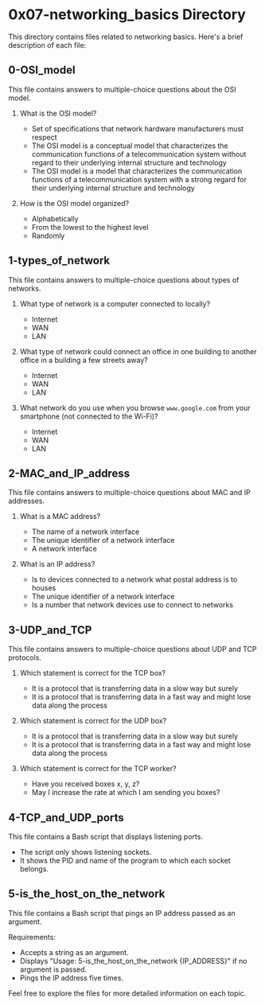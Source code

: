 # 0x07-networking_basics Directory

This directory contains files related to networking basics. Here's a brief description of each file:

## 0-OSI_model

This file contains answers to multiple-choice questions about the OSI model.

1. What is the OSI model?
   - Set of specifications that network hardware manufacturers must respect
   - The OSI model is a conceptual model that characterizes the communication functions of a telecommunication system without regard to their underlying internal structure and technology
   - The OSI model is a model that characterizes the communication functions of a telecommunication system with a strong regard for their underlying internal structure and technology

2. How is the OSI model organized?
   - Alphabetically
   - From the lowest to the highest level
   - Randomly

## 1-types_of_network

This file contains answers to multiple-choice questions about types of networks.

1. What type of network is a computer connected to locally?
   - Internet
   - WAN
   - LAN

2. What type of network could connect an office in one building to another office in a building a few streets away?
   - Internet
   - WAN
   - LAN

3. What network do you use when you browse `www.google.com` from your smartphone (not connected to the Wi-Fi)?
   - Internet
   - WAN
   - LAN

## 2-MAC_and_IP_address

This file contains answers to multiple-choice questions about MAC and IP addresses.

1. What is a MAC address?
   - The name of a network interface
   - The unique identifier of a network interface
   - A network interface

2. What is an IP address?
   - Is to devices connected to a network what postal address is to houses
   - The unique identifier of a network interface
   - Is a number that network devices use to connect to networks

## 3-UDP_and_TCP

This file contains answers to multiple-choice questions about UDP and TCP protocols.

1. Which statement is correct for the TCP box?
   - It is a protocol that is transferring data in a slow way but surely
   - It is a protocol that is transferring data in a fast way and might lose data along the process

2. Which statement is correct for the UDP box?
   - It is a protocol that is transferring data in a slow way but surely
   - It is a protocol that is transferring data in a fast way and might lose data along the process

3. Which statement is correct for the TCP worker?
   - Have you received boxes x, y, z?
   - May I increase the rate at which I am sending you boxes?

## 4-TCP_and_UDP_ports

This file contains a Bash script that displays listening ports.

- The script only shows listening sockets.
- It shows the PID and name of the program to which each socket belongs.

## 5-is_the_host_on_the_network

This file contains a Bash script that pings an IP address passed as an argument.

Requirements:

- Accepts a string as an argument.
- Displays "Usage: 5-is_the_host_on_the_network {IP_ADDRESS}" if no argument is passed.
- Pings the IP address five times.

Feel free to explore the files for more detailed information on each topic.
